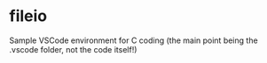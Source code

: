# fileio
Sample VSCode environment for C coding (the main point being the .vscode folder, not the code itself!)
